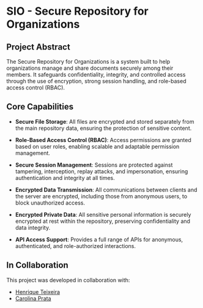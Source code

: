 # SIO - Secure Repository for Organizations

## Project Abstract

The Secure Repository for Organizations is a system built to help organizations manage and share documents securely among their members. It safeguards confidentiality, integrity, and controlled access through the use of encryption, strong session handling, and role-based access control (RBAC).

## Core Capabilities

- **Secure File Storage**: All files are encrypted and stored separately from the main repository data, ensuring the protection of sensitive content.

- **Role-Based Access Control (RBAC)**: Access permissions are granted based on user roles, enabling scalable and adaptable permission management.

- **Secure Session Management**: Sessions are protected against tampering, interception, replay attacks, and impersonation, ensuring authentication and integrity at all times.

- **Encrypted Data Transmission**: All communications between clients and the server are encrypted, including those from anonymous users, to block unauthorized access.

- **Encrypted Private Data**: All sensitive personal information is securely encrypted at rest within the repository, preserving confidentiality and data integrity.

- **API Access Support**: Provides a full range of APIs for anonymous, authenticated, and role-authorized interactions.

## In Collaboration

This project was developed in collaboration with:

- [Henrique Teixeira](https://github.com/henriqueft04)
- [Carolina Prata](https://github.com/carolmprata)
